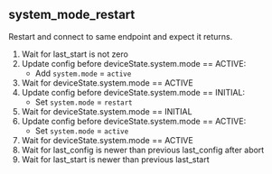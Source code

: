 
## system_mode_restart

Restart and connect to same endpoint and expect it returns.

1. Wait for last_start is not zero
1. Update config before deviceState.system.mode == ACTIVE:
    * Add `system.mode` = `active`
1. Wait for deviceState.system.mode == ACTIVE
1. Update config before deviceState.system.mode == INITIAL:
    * Set `system.mode` = `restart`
1. Wait for deviceState.system.mode == INITIAL
1. Update config before deviceState.system.mode == ACTIVE:
    * Set `system.mode` = `active`
1. Wait for deviceState.system.mode == ACTIVE
1. Wait for last_config is newer than previous last_config after abort
1. Wait for last_start is newer than previous last_start
